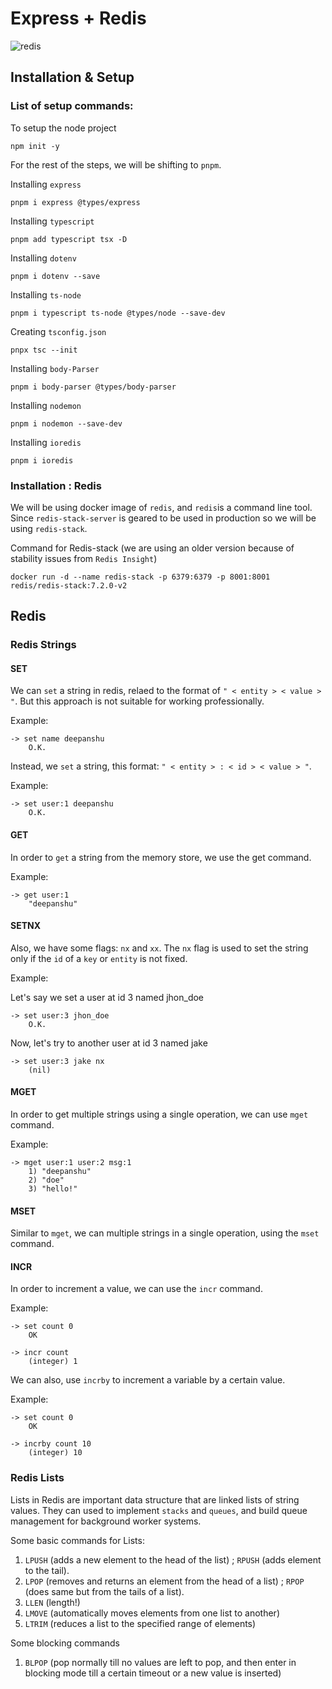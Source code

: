 # Express + Redis

![redis](https://upload.wikimedia.org/wikipedia/commons/thumb/6/64/Logo-redis.svg/1200px-Logo-redis.svg.png)

## Installation & Setup

### List of setup commands:

To setup the node project

```
npm init -y
```

For the rest of the steps, we will be shifting to `pnpm`.

Installing `express`

```
pnpm i express @types/express 
```

Installing `typescript`

```
pnpm add typescript tsx -D
```

Installing `dotenv`

```
pnpm i dotenv --save
```

Installing `ts-node`

```
pnpm i typescript ts-node @types/node --save-dev 
```

Creating `tsconfig.json`

```
pnpx tsc --init
```

Installing `body-Parser`

```
pnpm i body-parser @types/body-parser
```

Installing `nodemon`

```
pnpm i nodemon --save-dev
```

Installing `ioredis`

```
pnpm i ioredis
```

### Installation : Redis

We will be using docker image of `redis`, and `redis`is a command line tool. Since `redis-stack-server` is geared to be used in production so we will be using `redis-stack`.

Command for Redis-stack (we are using an older version because of stability issues from `Redis Insight`)

```
docker run -d --name redis-stack -p 6379:6379 -p 8001:8001 redis/redis-stack:7.2.0-v2
```

## Redis

### Redis Strings

#### SET

We can `set` a string in redis, relaed to the format of `" < entity > < value > "`. But this approach is not suitable for working professionally.

Example:

```
-> set name deepanshu
    O.K.
```

Instead, we `set` a string, this format: `" < entity > : < id > < value > "`.

Example:

```
-> set user:1 deepanshu
    O.K.
```

#### GET

In order to `get` a string from the memory store, we use the get command.

Example:

```
-> get user:1
    "deepanshu"
```


#### SETNX

Also, we have some flags: `nx` and `xx`. The `nx` flag is used to set the string only if the `id` of a `key` or `entity` is not fixed.

Example:

Let's say we set a user at id 3 named jhon_doe

```
-> set user:3 jhon_doe
    O.K.
```

Now, let's try to another user at id 3 named jake

```
-> set user:3 jake nx
    (nil)
```

#### MGET

In order to get multiple strings using a single operation, we can use `mget` command.

Example:

```
-> mget user:1 user:2 msg:1
    1) "deepanshu"
    2) "doe"
    3) "hello!"
```

#### MSET

Similar to `mget`, we can multiple strings in a single operation, using the `mset` command.


#### INCR

In order to increment a value, we can use the `incr` command.

Example:

```
-> set count 0
    OK

-> incr count
    (integer) 1
```

We can also, use `incrby` to increment a variable by a certain value.

Example:

```
-> set count 0
    OK

-> incrby count 10
    (integer) 10
```


### Redis Lists

Lists in Redis are important data structure that are linked lists of string values. They can used to implement `stacks` and `queues`, and build queue management for background worker systems.

Some basic commands for Lists:

1. `LPUSH` (adds a new element to the head of the list) ; `RPUSH` (adds element to the tail).
2. `LPOP` (removes and returns an element from the head of a list) ; `RPOP` (does same but from the tails of a list).
3. `LLEN` (length!)
4. `LMOVE` (automatically moves elements from one list to another)
5. `LTRIM` (reduces a list to the specified range of elements)


Some blocking commands

1. `BLPOP` (pop normally till no values are left to pop, and then enter in blocking mode till a certain timeout or a new value is inserted)
